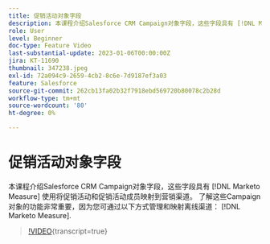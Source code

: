 ```yaml
---
title: 促销活动对象字段
description: 本课程介绍Salesforce CRM Campaign对象字段，这些字段具有 [!DNL Marketo Measure] 使用将促销活动和促销活动成员映射到营销渠道。 了解这些Campaign对象的功能非常重要，因为您可通过以下方式管理和映射离线渠道： [!DNL Marketo Measure].
role: User
level: Beginner
doc-type: Feature Video
last-substantial-update: 2023-01-06T00:00:00Z
jira: KT-11690
thumbnail: 347238.jpeg
exl-id: 72a094c9-2659-4cb2-8c6e-7d9187ef3a03
feature: Salesforce
source-git-commit: 262cb13fa02b32f7918ebd569720b80078c2b28d
workflow-type: tm+mt
source-wordcount: '80'
ht-degree: 0%

---
```


# 促销活动对象字段

本课程介绍Salesforce CRM Campaign对象字段，这些字段具有 [!DNL Marketo Measure] 使用将促销活动和促销活动成员映射到营销渠道。 了解这些Campaign对象的功能非常重要，因为您可通过以下方式管理和映射离线渠道： [!DNL Marketo Measure].

>[!VIDEO](https://video.tv.adobe.com/v/347238/?learn=on){transcript=true}
